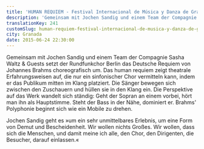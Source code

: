 ```yaml
---
title: 'HUMAN REQUIEM - Festival Internacional de Música y Danza de Granada'
description: 'Gemeinsam mit Jochen Sandig und einem Team der Compagnie Sasha Waltz & Guests setzt der Rundfunkchor Berlin das Deutsche Requiem von Johannes Brahms choreografisch um. '
translationKey: 241
customSlug: human-requiem-festival-internacional-de-musica-y-danza-de-granada
city: Granada
date: 2015-06-24 22:30:00
---
```


Gemeinsam mit Jochen Sandig und einem Team der Compagnie Sasha Waltz & Guests setzt der Rundfunkchor Berlin das Deutsche Requiem von Johannes Brahms choreografisch um. Das human requiem zeigt theatrale Erfahrungsweisen auf, die nur ein sinfonischer Chor vermitteln kann, indem er das Publikum mitten im Klang platziert. Die Sänger bewegen sich zwischen den Zuschauern und hüllen sie in den Klang ein. Die Perspektive auf das Werk wandelt sich ständig: Geht der Sopran an einem vorbei, hört man ihn als Hauptstimme. Steht der Bass in der Nähe, dominiert er. Brahms' Polyphonie beginnt sich wie ein Mobile zu drehen.

Jochen Sandig geht es »um ein sehr unmittelbares Erlebnis, um eine Form von Demut und Bescheidenheit. Wir wollen nichts Großes. Wir wollen, dass sich die Menschen, und damit meine ich alle, den Chor, den Dirigenten, die Besucher, darauf einlassen.«
